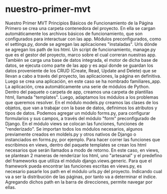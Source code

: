 # nuestro-primer-mvt
Nuestro Primer MVT
Principios Básicos de Funcionamiento de la Página
Primero se crea una carpeta contenedora del proyecto. En ella se cargan automáticamente los archivos básicos de funcionamiento, que son configurados para interactuar con las app. Módulos preconfigurados, como el settings.py, donde se agregan las aplicaciones "instaladas". Urls dónde se agregan los path de los html. Un script de funcionamiento, manage.py que es el gestor del proyecto, marco sobre el cual correran nuestras app.
También se carga una base de datos integrada, el motor de dicha base de datos, se ejecuta como parte de las app y es aquí donde se guardan los datos proveniente de los CRUD (Create, Read, Update and Delete) que se llevan a cabo a través del proyecto, las aplicaciones, la página en definitiva.
Luego se crea una aplicación, en este caso se ha nombrado familiares_app.
La aplicación, crea automáticamente una serie de módulos de Python. Dentro del paquete o carpeta de app, creamos una carpeta de plantillas html, llamada "templates".
Luego, adaptamos los módulos a los problemas que queremos resolver.
En el módulo models.py creamos las clases de los objetos, que van a trabajar con la base de datos, definimos los atributos y tipos de datos.
Podemos agregar un módulo forms.py, para configurar formularios y sus campos, a través del módulo "form" preconfigurado de Django.
En el módulo views se colocan las funciones, funciones de "renderizado". Se importan todos los módulos necesarios, algunos previamente creados en moldels.py y otros nativos de Django o instanciados en forms.py, por ejemplo.
Para hacer correr las funciones que escribimos en views, dentro del paquete templates se crean los html necesarios que serán llamados a modo de retorno.
En este caso, en views, se plantean 2 maneras de renderizar los html, uno "artesanal" y el predefino del frameworks que utiliza el módulo django.views.generic.
Para que el framework pueda encontrar las funciones escritas en views.py, es necesario pasarle los path en el módulo urls.py del proyecto. Indicando cual va a ser la distribución de las páginas, por tanto va a determinar el índice. Agregando dichos path en la barra de direcciones, permite navegar por ellas.

